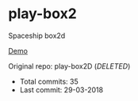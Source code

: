 # play-box2

Spaceship box2d

[Demo](https://hoangtran0410.github.io/p5js-playground/2018/box2d/spaceship/)

Original repo: play-box2D (*DELETED*)
+ Total commits: 35
+ Last commit: 29-03-2018